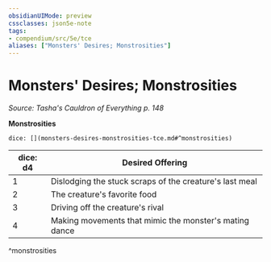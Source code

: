 ```yaml
---
obsidianUIMode: preview
cssclasses: json5e-note
tags:
- compendium/src/5e/tce
aliases: ["Monsters' Desires; Monstrosities"]
---
```

# Monsters' Desires; Monstrosities
*Source: Tasha's Cauldron of Everything p. 148* 

**Monstrosities**

`dice: [](monsters-desires-monstrosities-tce.md#^monstrosities)`

| dice: d4 | Desired Offering |
|----------|------------------|
| 1 | Dislodging the stuck scraps of the creature's last meal |
| 2 | The creature's favorite food |
| 3 | Driving off the creature's rival |
| 4 | Making movements that mimic the monster's mating dance |
^monstrosities